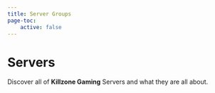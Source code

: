 ```yaml
---
title: Server Groups
page-toc:
    active: false
---
```


# Servers
Discover  all of  **Killzone Gaming** Servers and what they are all about.